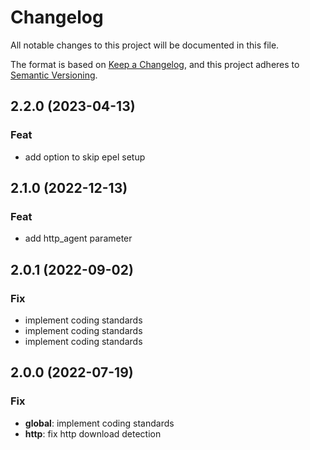 # Changelog
All notable changes to this project will be documented in this file.

The format is based on [Keep a Changelog](https://keepachangelog.com/en/1.0.0/),
and this project adheres to [Semantic Versioning](https://semver.org/spec/v2.0.0.html).

## 2.2.0 (2023-04-13)

### Feat

- add option to skip epel setup

## 2.1.0 (2022-12-13)

### Feat

- add http_agent parameter

## 2.0.1 (2022-09-02)

### Fix

- implement coding standards
- implement coding standards
- implement coding standards

## 2.0.0 (2022-07-19)

### Fix

- **global**: implement coding standards
- **http**: fix http download detection

